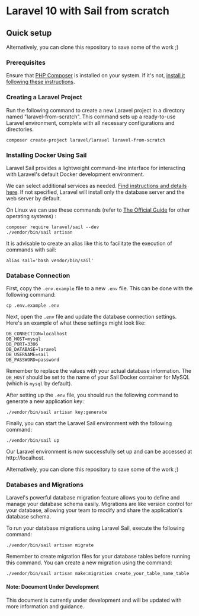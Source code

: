 # Laravel 10 with Sail from scratch

## Quick setup
Alternatively, you can clone this repository to save some of the work ;)

### Prerequisites
Ensure that [PHP Composer](https://getcomposer.org) is installed on your system. If it's not, [install it following these instructions](https://getcomposer.org/doc/00-intro.md#installation-linux-unix-**macos**).

### Creating a Laravel Project

Run the following command to create a new Laravel project in a directory named "laravel-from-scratch". This command sets up a ready-to-use Laravel environment, complete with all necessary configurations and directories.

    composer create-project laravel/laravel laravel-from-scratch



### Installing Docker Using Sail
Laravel Sail provides a lightweight command-line interface for interacting with Laravel's default Docker development environment.

We can select additional services as needed. [Find instructions and details here](https://laravel.com/docs/10.x/#choosing-your-sail-services). If not specified, Laravel will install only the database server and the web server by default.

On Linux we can use these commands (refer to [The Official Guide](https://laravel.com/docs/10.x/#docker-installation-using-sail) for other operating systems) :
    
    composer require laravel/sail --dev
    ./vendor/bin/sail artisan

It is advisable to create an alias like this to facilitate the execution of commands with sail:
    
    alias sail='bash vendor/bin/sail'

### Database Connection

First, copy the `.env.example` file to a new `.env` file. This can be done with the following command:

    cp .env.example .env

Next, open the `.env` file and update the database connection settings. Here's an example of what these settings might look like:

```env
DB_CONNECTION=localhost
DB_HOST=mysql
DB_PORT=3306
DB_DATABASE=laravel
DB_USERNAME=sail
DB_PASSWORD=password
``````

Remember to replace the values with your actual database information. The `DB_HOST` should be set to the name of your Sail Docker container for MySQL (which is `mysql` by default).

After setting up the `.env` file, you should run the following command to generate a new application key:

    ./vendor/bin/sail artisan key:generate

Finally, you can start the Laravel Sail environment with the following command:

    ./vendor/bin/sail up

Our Laravel environment is now successfully set up and can be accessed at http://localhost.

Alternatively, you can clone this repository to save some of the work ;)

### Databases and Migrations
Laravel's powerful database migration feature allows you to define and manage your database schema easily. Migrations are like version control for your database, allowing your team to modify and share the application's database schema.

To run your database migrations using Laravel Sail, execute the following command:
    
    ./vendor/bin/sail artisan migrate

Remember to create migration files for your database tables before running this command. You can create a new migration using the command:

    ./vendor/bin/sail artisan make:migration create_your_table_name_table

#### Note: Document Under Development

This document is currently under development and will be updated with more information and guidance.

